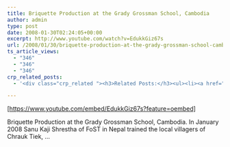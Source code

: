 ```yaml
---
title: Briquette Production at the Grady Grossman School, Cambodia
author: admin
type: post
date: 2008-01-30T02:24:05+00:00
excerpt: http://www.youtube.com/watch?v=EdukkGiz67s
url: /2008/01/30/briquette-production-at-the-grady-grossman-school-cambodia/
ts_article_views:
  - "346"
  - "346"
  - "346"
crp_related_posts:
  - '<div class="crp_related "><h3>Related Posts:</h3><ul><li><a href="https://scdhub.org/2017/06/10/ecosan-floating-toilet-tonle-sap-lake-cambodia/"    ><img src="https://scdhub.org/wp-content/uploads/2017/06/ecosan-floating-toilet-tonle-sap-lake-cambodia-150x150.jpg" alt="Ecosan Floating Toilet, Tonle Sap Lake, Cambodia" title="Ecosan Floating Toilet, Tonle Sap Lake, Cambodia" width="150" height="150" class="crp_thumb crp_featured" /><span class="crp_title">Ecosan Floating Toilet, Tonle Sap Lake, Cambodia</span></a></li><li><a href="https://scdhub.org/2016/04/28/solar-cooking-initiatives-in-nepal-1995-2009/"    ><img src="https://scdhub.org/wp-content/uploads/2017/05/solar-cooking-initiatives-in-nep-150x150.jpg" alt="Solar Cooking Initiatives In Nepal (1995-2009)" title="Solar Cooking Initiatives In Nepal (1995-2009)" width="150" height="150" class="crp_thumb crp_firstchild" /><span class="crp_title">Solar Cooking Initiatives In Nepal (1995-2009)</span></a></li><li><a href="https://scdhub.org/2016/04/28/solar-drying-training-workshop-in-2011-at-fost/"    ><img src="https://scdhub.org/wp-content/uploads/2016/04/solar-drying-training-workshop-i-150x150.jpg" alt="Solar Drying Training Workshop in 2011 at FoST" title="Solar Drying Training Workshop in 2011 at FoST" width="150" height="150" class="crp_thumb crp_featured" /><span class="crp_title">Solar Drying Training Workshop in 2011 at FoST</span></a></li><li><a href="https://scdhub.org/2017/09/13/sbirt-drug-and-alcohol-screening-and-support/"    ><img src="https://scdhub.org/wp-content/uploads/2017/09/sbirt-drug-and-alcohol-screening-150x150.jpg" alt="SBIRT drug and alcohol screening and support" title="SBIRT drug and alcohol screening and support" width="150" height="150" class="crp_thumb crp_featured" /><span class="crp_title">SBIRT drug and alcohol screening and support</span></a></li><li><a href="https://scdhub.org/2017/10/01/zawadi-nikuze-healing-rebuilding-our-communities-in-democratic-republic-congo/"    ><img src="https://scdhub.org/wp-content/uploads/2017/10/Screen-Shot-2017-09-30-at-6.48.57-PM-150x150.png" alt="Zawadi Nikuze &#8211; Healing &#038; Rebuilding Our Communities in Democratic Republic Congo" title="Zawadi Nikuze &#8211; Healing &#038; Rebuilding Our Communities in Democratic Republic Congo" width="150" height="150" class="crp_thumb crp_featured" /><span class="crp_title">Zawadi Nikuze &#8211; Healing &#038; Rebuilding Our&hellip;</span></a></li><li><a href="https://scdhub.org/2017/07/08/soneva-kiri-coral-garden-15-months-after-installation/"    ><img src="https://scdhub.org/wp-content/uploads/2017/07/maxresdefault-150x150.jpg" alt="Soneva Kiri Coral Garden 15 Months After Installation" title="Soneva Kiri Coral Garden 15 Months After Installation" width="150" height="150" class="crp_thumb crp_featured" /><span class="crp_title">Soneva Kiri Coral Garden 15 Months After Installation</span></a></li></ul><div class="crp_clear"></div></div>'

---
```

[https://www.youtube.com/embed/EdukkGiz67s?feature=oembed] 

Briquette Production at the Grady Grossman School, Cambodia. In January 2008 Sanu Kaji Shrestha of FoST in Nepal trained the local villagers of Chrauk Tiek, &#8230;